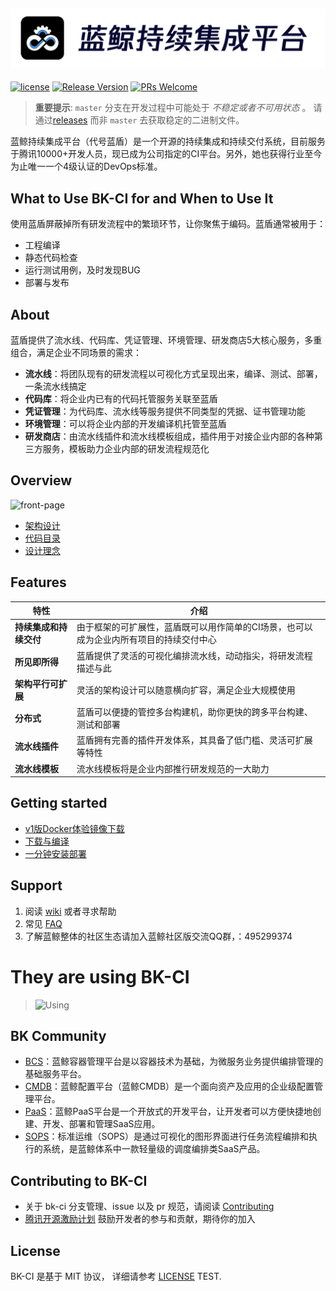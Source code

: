 ![LOGO](docs/resource/img/bkci_cn.png)
---
[![license](https://img.shields.io/badge/license-mit-brightgreen.svg?style=flat)](https://github.com/Tencent/bk-ci/blob/master/LICENSE) [![Release Version](https://img.shields.io/badge/release-0.0.1-brightgreen.svg)](https://github.com/Tencent/bk-ci/releases) [![PRs Welcome](https://img.shields.io/badge/PRs-welcome-brightgreen.svg)](https://github.com/Tencent/bk-ci/pulls)

> **重要提示**: `master` 分支在开发过程中可能处于 *不稳定或者不可用状态* 。
请通过[releases](https://github.com/tencent/bk-ci/releases) 而非 `master` 去获取稳定的二进制文件。

蓝鲸持续集成平台（代号蓝盾）是一个开源的持续集成和持续交付系统，目前服务于腾讯10000+开发人员，现已成为公司指定的CI平台。另外，她也获得行业至今为止唯一一个4级认证的DevOps标准。

## What to Use BK-CI for and When to Use It
使用蓝盾屏蔽掉所有研发流程中的繁琐环节，让你聚焦于编码。蓝盾通常被用于：
- 工程编译
- 静态代码检查
- 运行测试用例，及时发现BUG
- 部署与发布

## About
蓝盾提供了流水线、代码库、凭证管理、环境管理、研发商店5大核心服务，多重组合，满足企业不同场景的需求：
- **流水线**：将团队现有的研发流程以可视化方式呈现出来，编译、测试、部署，一条流水线搞定
- **代码库**：将企业内已有的代码托管服务关联至蓝盾
- **凭证管理**：为代码库、流水线等服务提供不同类型的凭据、证书管理功能
- **环境管理**：可以将企业内部的开发编译机托管至蓝盾
- **研发商店**：由流水线插件和流水线模板组成，插件用于对接企业内部的各种第三方服务，模板助力企业内部的研发流程规范化

## Overview
![front-page](docs/resource/img/bk-ci-demo.gif)

- [架构设计](docs/overview/architecture.md)
- [代码目录](docs/overview/code_framework.md)
- [设计理念](docs/overview/design.md)

## Features
| 特性 | 介绍  |
| ------ | ------  |
| **持续集成和持续交付** | 	由于框架的可扩展性，蓝盾既可以用作简单的CI场景，也可以成为企业内所有项目的持续交付中心	  |
| **所见即所得**  | 蓝盾提供了灵活的可视化编排流水线，动动指尖，将研发流程描述与此  |
| **架构平行可扩展** | 灵活的架构设计可以随意横向扩容，满足企业大规模使用  |
| **分布式** | 蓝盾可以便捷的管控多台构建机，助你更快的跨多平台构建、测试和部署	  |
| **流水线插件**  |  蓝盾拥有完善的插件开发体系，其具备了低门槛、灵活可扩展等特性  |
| **流水线模板** |  流水线模板将是企业内部推行研发规范的一大助力  |

## Getting started
- [v1版Docker体验镜像下载](https://hub.docker.com/r/blueking/bk-ci)
- [下载与编译](docs/overview/source_compile.md)
- [一分钟安装部署](docs/overview/installation.md)

## Support
1. 阅读 [wiki](https://github.com/Tencent/bk-ci/wiki) 或者寻求帮助
2. 常见 [FAQ](https://github.com/Tencent/bk-ci/wiki/FAQ)
3. 了解蓝鲸整体的社区生态请加入蓝鲸社区版交流QQ群，：495299374

# They are using BK-CI
> ![Using](docs/resource/img/using.png)

## BK Community
- [BCS](https://github.com/Tencent/bk-bcs)：蓝鲸容器管理平台是以容器技术为基础，为微服务业务提供编排管理的基础服务平台。
- [CMDB](https://github.com/Tencent/bk-cmdb)：蓝鲸配置平台（蓝鲸CMDB）是一个面向资产及应用的企业级配置管理平台。
- [PaaS](https://github.com/Tencent/bk-PaaS)：蓝鲸PaaS平台是一个开放式的开发平台，让开发者可以方便快捷地创建、开发、部署和管理SaaS应用。
- [SOPS](https://github.com/Tencent/bk-sops)：标准运维（SOPS）是通过可视化的图形界面进行任务流程编排和执行的系统，是蓝鲸体系中一款轻量级的调度编排类SaaS产品。

## Contributing to BK-CI
- 关于 bk-ci 分支管理、issue 以及 pr 规范，请阅读 [Contributing](CONTRIBUTING.md)
- [腾讯开源激励计划](https://opensource.tencent.com/contribution) 鼓励开发者的参与和贡献，期待你的加入

## License
BK-CI 是基于 MIT 协议， 详细请参考 [LICENSE](LICENSE) TEST.
